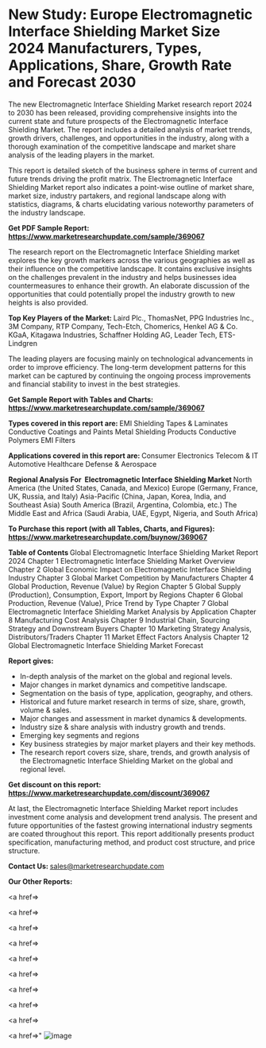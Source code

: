 # New Study: Europe Electromagnetic Interface Shielding Market Size 2024 Manufacturers, Types, Applications, Share, Growth Rate and Forecast 2030

The new Electromagnetic Interface Shielding Market research report 2024 to 2030 has been released, providing comprehensive insights into the current state and future prospects of the Electromagnetic Interface Shielding Market. The report includes a detailed analysis of market trends, growth drivers, challenges, and opportunities in the industry, along with a thorough examination of the competitive landscape and market share analysis of the leading players in the market.

This report is detailed sketch of the business sphere in terms of current and future trends driving the profit matrix. The Electromagnetic Interface Shielding Market report also indicates a point-wise outline of market share, market size, industry partakers, and regional landscape along with statistics, diagrams, &amp; charts elucidating various noteworthy parameters of the industry landscape.

<strong><b>Get PDF Sample Report: <a href=https://www.marketresearchupdate.com/sample/369067>https://www.marketresearchupdate.com/sample/369067</a></b></strong>

The research report on the Electromagnetic Interface Shielding market explores the key growth markers across the various geographies as well as their influence on the competitive landscape. It contains exclusive insights on the challenges prevalent in the industry and helps businesses idea countermeasures to enhance their growth. An elaborate discussion of the opportunities that could potentially propel the industry growth to new heights is also provided.

<strong><b>Top Key Players of the Market:
</b></strong>Laird Plc., ThomasNet, PPG Industries Inc., 3M Company, RTP Company, Tech-Etch, Chomerics, Henkel AG & Co. KGaA, Kitagawa Industries, Schaffner Holding AG, Leader Tech, ETS-Lindgren<strong><b>
</b></strong>

The leading players are focusing mainly on technological advancements in order to improve efficiency. The long-term development patterns for this market can be captured by continuing the ongoing process improvements and financial stability to invest in the best strategies.

<strong><b>Get Sample Report with Tables and Charts: <a href=https://www.marketresearchupdate.com/sample/369067>https://www.marketresearchupdate.com/sample/369067</a></b></strong>

<strong><b>Types covered in this report are:
</b></strong>EMI Shielding Tapes & Laminates
Conductive Coatings and Paints
Metal Shielding Products
Conductive Polymers
EMI Filters<strong><b>
</b></strong>

<strong><b>Applications covered in this report are:
</b></strong>Consumer Electronics
Telecom & IT
Automotive
Healthcare
Defense & Aerospace<strong><b>
</b></strong>

<strong><b>Regional Analysis For  Electromagnetic Interface Shielding Market</b></strong><strong><b>
</b></strong>North America (the United States, Canada, and Mexico)
Europe (Germany, France, UK, Russia, and Italy)
Asia-Pacific (China, Japan, Korea, India, and Southeast Asia)
South America (Brazil, Argentina, Colombia, etc.)
The Middle East and Africa (Saudi Arabia, UAE, Egypt, Nigeria, and South Africa)

<strong><b>To Purchase this report (with all Tables, Charts, and Figures): <a href=https://www.marketresearchupdate.com/buynow/369067>https://www.marketresearchupdate.com/buynow/369067</a></b></strong>

<strong><b>Table of Contents</b></strong><strong><b>
</b></strong>Global Electromagnetic Interface Shielding Market Report 2024
Chapter 1 Electromagnetic Interface Shielding Market Overview
Chapter 2 Global Economic Impact on Electromagnetic Interface Shielding Industry
Chapter 3 Global Market Competition by Manufacturers
Chapter 4 Global Production, Revenue (Value) by Region
Chapter 5 Global Supply (Production), Consumption, Export, Import by Regions
Chapter 6 Global Production, Revenue (Value), Price Trend by Type
Chapter 7 Global Electromagnetic Interface Shielding Market Analysis by Application
Chapter 8 Manufacturing Cost Analysis
Chapter 9 Industrial Chain, Sourcing Strategy and Downstream Buyers
Chapter 10 Marketing Strategy Analysis, Distributors/Traders
Chapter 11 Market Effect Factors Analysis
Chapter 12 Global Electromagnetic Interface Shielding Market Forecast

<strong><b>Report gives:</b></strong>

- In-depth analysis of the market on the global and regional levels.
- Major changes in market dynamics and competitive landscape.
- Segmentation on the basis of type, application, geography, and others.
- Historical and future market research in terms of size, share, growth, volume &amp; sales.
- Major changes and assessment in market dynamics &amp; developments.
- Industry size &amp; share analysis with industry growth and trends.
- Emerging key segments and regions
- Key business strategies by major market players and their key methods.
- The research report covers size, share, trends, and growth analysis of the Electromagnetic Interface Shielding Market on the global and regional level.

<strong><b>Get discount on this report: <a href=https://www.marketresearchupdate.com/discount/369067>https://www.marketresearchupdate.com/discount/369067</a></b></strong>

At last, the Electromagnetic Interface Shielding Market report includes investment come analysis and development trend analysis. The present and future opportunities of the fastest growing international industry segments are coated throughout this report. This report additionally presents product specification, manufacturing method, and product cost structure, and price structure.

<strong><b>Contact Us:
</b></strong>sales@marketresearchupdate.com

<strong>Our Other Reports:</strong>

<a href=></a>

<a href=></a>

<a href=></a>

<a href=></a>

<a href=></a>

<a href=></a>

<a href=></a>

<a href=></a>

<a href=></a>

<a href=></a>"
![image](https://github.com/Gayatrikarjule/Market-Analysis-360/assets/97346546/5d3b6c70-4ccc-4ce5-8bac-60dcdc88fc93)
